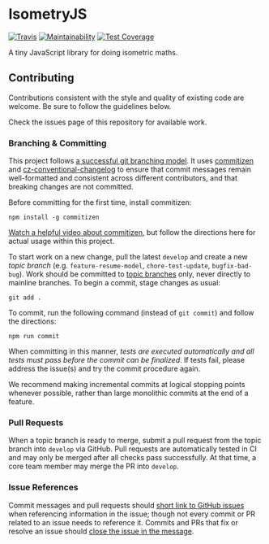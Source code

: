 # IsometryJS

[![Travis](https://travis-ci.org/randallmorey/isometryjs.svg?branch=master)](https://travis-ci.org/randallmorey/isometryjs)
[![Maintainability](https://api.codeclimate.com/v1/badges/6268f6db3a51774dec30/maintainability)](https://codeclimate.com/github/randallmorey/isometryjs/maintainability)
[![Test Coverage](https://api.codeclimate.com/v1/badges/6268f6db3a51774dec30/test_coverage)](https://codeclimate.com/github/randallmorey/isometryjs/test_coverage)

A tiny JavaScript library for doing isometric maths.


## Contributing

Contributions consistent with the style and quality of existing code are
welcome.  Be sure to follow the guidelines below.

Check the issues page of this repository for available work.


### Branching & Committing

This project follows [a successful git branching model][nvie-git-branching].
It uses [commitizen][commitizen] and
[cz-conventional-changelog][cz-conventional-changelog] to
ensure that commit messages remain well-formatted and consistent across
different contributors, and that breaking changes are not committed.

Before committing for the first time, install commitizen:

```
npm install -g commitizen
```

[Watch a helpful video about commitizen][commitizen-video], but follow the
directions here for actual usage within this project.

To start work on a new change, pull the latest `develop` and create
a new _topic branch_ (e.g. `feature-resume-model`, `chore-test-update`,
`bugfix-bad-bug`).  Work should be committed to
[topic branches][nvie-git-branching] only, never directly to mainline branches.
To begin a commit, stage changes as usual:

```
git add .
```

To commit, run the following command (instead of `git commit`) and follow the
directions:

```
npm run commit
```

When committing in this manner, _tests are executed automatically and all tests
must pass before the commit can be finalized_.  If tests fail, please address
the issue(s) and try the commit procedure again.

We recommend making incremental commits at logical stopping points whenever
possible, rather than large monolithic commits at the end of a feature.


### Pull Requests

When a topic branch is ready to merge, submit a pull request from the topic
branch into `develop` via GitHub.  Pull requests are automatically tested in CI
and may only be merged after all checks pass successfully.  At that time,
a core team member may merge the PR into `develop`.


### Issue References

Commit messages and pull requests should
[short link to GitHub issues][issue-autolinking] when referencing information in
the issue; though not every commit or PR related to an issue needs to
reference it.  Commits and PRs that fix or resolve an issue should
[close the issue in the message][issue-closing].


[nvie-git-branching]: http://nvie.com/posts/a-successful-git-branching-model/
[commitizen]: https://www.npmjs.com/package/commitizen
[cz-conventional-changelog]: https://www.npmjs.com/package/cz-conventional-changelog
[commitizen-video]: https://egghead.io/lessons/javascript-how-to-write-a-javascript-library-committing-a-new-feature-with-commitizen
[issue-autolinking]: https://help.github.com/articles/autolinked-references-and-urls/
[issue-closing]: https://help.github.com/articles/closing-issues-using-keywords/
